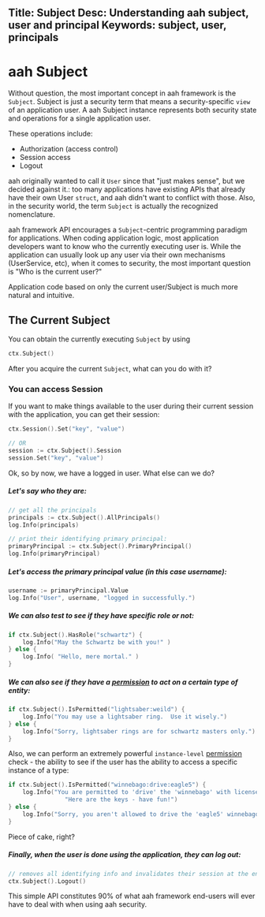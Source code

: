 Title: Subject
Desc: Understanding aah subject, user and principal
Keywords: subject, user, principals
---
# aah Subject

Without question, the most important concept in aah framework is the `Subject`. Subject is just a security term that means a security-specific `view` of an application user. A aah Subject instance represents both security state and operations for a single application user.

These operations include:

  * Authorization (access control)
  * Session access
  * Logout

aah originally wanted to call it `User` since that "just makes sense", but we decided against it.: too many applications have existing APIs that already have their own User `struct`, and aah didn't want to conflict with those. Also, in the security world, the term `Subject` is actually the recognized nomenclature.

aah framework API encourages a `Subject`-centric programming paradigm for applications. When coding application logic, most application developers want to know who the currently executing user is. While the application can usually look up any user via their own mechanisms (UserService, etc), when it comes to security, the most important question is "Who is the current user?"

Application code based on only the current user/Subject is much more natural and intuitive.

## The Current Subject

You can obtain the currently executing `Subject` by using

```go
ctx.Subject()
```

After you acquire the current `Subject`, what can you do with it?

### You can access Session

If you want to make things available to the user during their current session with the application, you can get their session:

```go
ctx.Session().Set("key", "value")

// OR
session := ctx.Subject().Session
session.Set("key", "value")
```

Ok, so by now, we have a logged in user. What else can we do?

##### Let's say who they are:

```go
// get all the principals
principals := ctx.Subject().AllPrincipals()
log.Info(principals)

// print their identifying primary principal:
primaryPrincipal := ctx.Subject().PrimaryPrincipal()
log.Info(primaryPrincipal)
```

##### Let's access the primary principal value (in this case username):

```go
username := primaryPrincipal.Value
log.Info("User", username, "logged in successfully.")
```

##### We can also test to see if they have specific role or not:

```go
if ctx.Subject().HasRole("schwartz") {
    log.Info("May the Schwartz be with you!" )
} else {
    log.Info( "Hello, mere mortal." )
}
```

##### We can also see if they have a [permission](security-permissions.html) to act on a certain type of entity:

```go
if ctx.Subject().IsPermitted("lightsaber:weild") {
    log.Info("You may use a lightsaber ring.  Use it wisely.")
} else {
    log.Info("Sorry, lightsaber rings are for schwartz masters only.")
}
```

Also, we can perform an extremely powerful `instance-level` [permission](security-permissions.html) check - the ability to see if the user has the ability to access a specific instance of a type:

```go
if ctx.Subject().IsPermitted("winnebago:drive:eagle5") {
    log.Info("You are permitted to 'drive' the 'winnebago' with license plate (id) 'eagle5'.  " +
                "Here are the keys - have fun!")
} else {
    log.Info("Sorry, you aren't allowed to drive the 'eagle5' winnebago!")
}
```

Piece of cake, right?

##### Finally, when the user is done using the application, they can log out:

```go
// removes all identifying info and invalidates their session at the end of the request.
ctx.Subject().Logout()
```

This simple API constitutes 90% of what aah framework end-users will ever have to deal with when using aah security.
